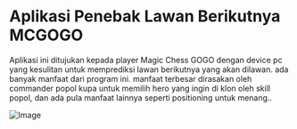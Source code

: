 # Aplikasi Penebak Lawan Berikutnya MCGOGO


Aplikasi ini ditujukan kepada player Magic Chess GOGO dengan device pc yang kesulitan untuk memprediksi lawan berikutnya yang akan dilawan. ada banyak manfaat dari program ini. manfaat terbesar dirasakan oleh commander popol kupa untuk memilih hero yang ingin di klon oleh skill popol, dan ada pula manfaat lainnya seperti positioning untuk menang..

![Image](https://github.com/user-attachments/assets/28756614-ad6a-4e56-9a79-f21b619a6705)
